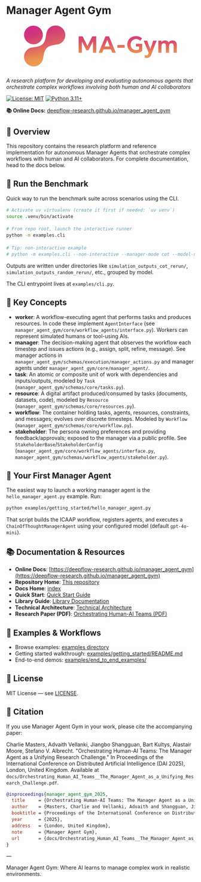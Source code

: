 # Manager Agent Gym

<p align="center">
  <img src="logo.png" alt="MA-Gym Logo" width="420" />
</p>

*A research platform for developing and evaluating autonomous agents that orchestrate complex workflows involving both human and AI collaborators*

[![License: MIT](https://img.shields.io/badge/License-MIT-yellow.svg)](https://opensource.org/licenses/MIT)
[![Python 3.11+](https://img.shields.io/badge/python-3.11+-blue.svg)](https://www.python.org/downloads/)

**📚 Online Docs:** [deepflow-research.github.io/manager_agent_gym](https://deepflow-research.github.io/manager_agent_gym)

## 🎯 Overview
This repository contains the research platform and reference implementation for autonomous Manager Agents that orchestrate complex workflows with human and AI collaborators. For complete documentation, head to the docs below.

## 🏁 Run the Benchmark

Quick way to run the benchmark suite across scenarios using the CLI.

```bash
# Activate uv virtualenv (create it first if needed: `uv venv`)
source .venv/bin/activate

# From repo root, launch the interactive runner
python -m examples.cli

# Tip: non-interactive example
# python -m examples.cli --non-interactive --manager-mode cot --model-name o3 --max-timesteps 50
```

Outputs are written under directories like `simulation_outputs_cot_rerun/`, `simulation_outputs_random_rerun/`, etc., grouped by model.

The CLI entrypoint lives at `examples/cli.py`.

## 🧩 Key Concepts

- **worker**: A workflow-executing agent that performs tasks and produces resources. In code these implement `AgentInterface` (see `manager_agent_gym/core/workflow_agents/interface.py`). Workers can represent simulated humans or tool-using AIs.
- **manager**: The decision-making agent that observes the workflow each timestep and issues actions (e.g., assign, split, refine, message). See manager actions in `manager_agent_gym/schemas/execution/manager_actions.py` and manager agents under `manager_agent_gym/core/manager_agent/`.
- **task**: An atomic or composite unit of work with dependencies and inputs/outputs, modeled by `Task` (`manager_agent_gym/schemas/core/tasks.py`).
- **resource**: A digital artifact produced/consumed by tasks (documents, datasets, code), modeled by `Resource` (`manager_agent_gym/schemas/core/resources.py`).
- **workflow**: The container holding tasks, agents, resources, constraints, and messages; evolves over discrete timesteps. Modeled by `Workflow` (`manager_agent_gym/schemas/core/workflow.py`).
- **stakeholder**: The persona owning preferences and providing feedback/approvals; exposed to the manager via a public profile. See `StakeholderBase`/`StakeholderConfig` (`manager_agent_gym/core/workflow_agents/interface.py`, `manager_agent_gym/schemas/workflow_agents/stakeholder.py`).

## 🚀 Your First Manager Agent

The easiest way to launch a working manager agent is the `hello_manager_agent.py` example. Run:

```bash
python examples/getting_started/hello_manager_agent.py
```

That script builds the ICAAP workflow, registers agents, and executes a `ChainOfThoughtManagerAgent` using your configured model (default `gpt-4o-mini`).


## 📚 Documentation & Resources

- **Online Docs**: [https://deepflow-research.github.io/manager_agent_gym](https://deepflow-research.github.io/manager_agent_gym)
- **Repository Home**: [This repository](../)
- **Docs Home**: [index](index.md)
- **Quick Start**: [Quick Start Guide](QUICK_START_GUIDE.md)
- **Library Guide**: [Library Documentation](LIBRARY_DOCUMENTATION.md)
- **Technical Architecture**: [Technical Architecture](TECHNICAL_ARCHITECTURE.md)
- **Research Paper (PDF)**: [Orchestrating Human-AI Teams (PDF)](Orchestrating_Human_AI_Teams__The_Manager_Agent_as_a_Unifying_Research_Challenge.pdf)

## 🧪 Examples & Workflows

- Browse examples: [examples directory](../examples/)
- Getting started walkthrough: [examples/getting_started/README.md](../examples/getting_started/README.md)
- End-to-end demos: [examples/end_to_end_examples/](../examples/end_to_end_examples/)

## 📝 License

MIT License — see [LICENSE](../LICENSE).

## 📖 Citation

If you use Manager Agent Gym in your work, please cite the accompanying paper:

Charlie Masters, Advaith Vellanki, Jiangbo Shangguan, Bart Kultys, Alastair Moore, Stefano V. Albrecht. "Orchestrating Human-AI Teams: The Manager Agent as a Unifying Research Challenge." In Proceedings of the International Conference on Distributed Artificial Intelligence (DAI 2025), London, United Kingdom. Available at `docs/Orchestrating_Human_AI_Teams__The_Manager_Agent_as_a_Unifying_Research_Challenge.pdf`.

```bibtex
@inproceedings{manager_agent_gym_2025,
  title     = {Orchestrating Human-AI Teams: The Manager Agent as a Unifying Research Challenge},
  author    = {Masters, Charlie and Vellanki, Advaith and Shangguan, Jiangbo and Kultys, Bart and Moore, Alastair and Albrecht, Stefano V.},
  booktitle = {Proceedings of the International Conference on Distributed Artificial Intelligence (DAI 2025)},
  year      = {2025},
  address   = {London, United Kingdom},
  note      = {Manager Agent Gym},
  url       = {docs/Orchestrating_Human_AI_Teams__The_Manager_Agent_as_a_Unifying_Research_Challenge.pdf}
}
```

—

Manager Agent Gym: Where AI learns to manage complex work in realistic environments.